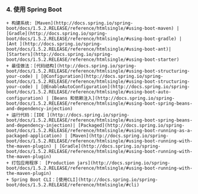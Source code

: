 ### 4. 使用 Spring Boot

    + 构建系统: [Maven](http://docs.spring.io/spring-boot/docs/1.5.2.RELEASE/reference/htmlsingle/#using-boot-maven) | [Gradle](http://docs.spring.io/spring-boot/docs/1.5.2.RELEASE/reference/htmlsingle/#using-boot-gradle) | [Ant ](http://docs.spring.io/spring-boot/docs/1.5.2.RELEASE/reference/htmlsingle/#using-boot-ant)| [Starters](http://docs.spring.io/spring-boot/docs/1.5.2.RELEASE/reference/htmlsingle/#using-boot-starter)
    + 最佳做法：[代码结构](http://docs.spring.io/spring-boot/docs/1.5.2.RELEASE/reference/htmlsingle/#using-boot-structuring-your-code) | [@Configuration](http://docs.spring.io/spring-boot/docs/1.5.2.RELEASE/reference/htmlsingle/#using-boot-structuring-your-code) | [@EnableAutoConfiguration](http://docs.spring.io/spring-boot/docs/1.5.2.RELEASE/reference/htmlsingle/#using-boot-auto-configuration) | [Beans 和依赖注入](http://docs.spring.io/spring-boot/docs/1.5.2.RELEASE/reference/htmlsingle/#using-boot-spring-beans-and-dependency-injection)
    + 运行代码：[IDE ](http://docs.spring.io/spring-boot/docs/1.5.2.RELEASE/reference/htmlsingle/#using-boot-spring-beans-and-dependency-injection)| [Packaged](http://docs.spring.io/spring-boot/docs/1.5.2.RELEASE/reference/htmlsingle/#using-boot-running-as-a-packaged-application) | [Maven](http://docs.spring.io/spring-boot/docs/1.5.2.RELEASE/reference/htmlsingle/#using-boot-running-with-the-maven-plugin) | [Gradle](http://docs.spring.io/spring-boot/docs/1.5.2.RELEASE/reference/htmlsingle/#using-boot-running-with-the-maven-plugin)
    + 打包应用程序： [Production jars](http://docs.spring.io/spring-boot/docs/1.5.2.RELEASE/reference/htmlsingle/#using-boot-running-with-the-maven-plugin)
    + Spring Boot CLI：[使用CLI](http://docs.spring.io/spring-boot/docs/1.5.2.RELEASE/reference/htmlsingle/#cli)